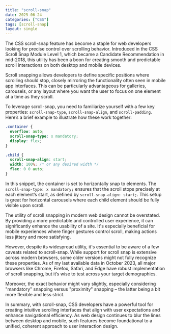 ```yaml
---
title: "scroll-snap"
date: 2025-06-24
categories: ["CSS"]
tags: [scroll-snap]
layout: single
---
```


The CSS scroll-snap feature has become a staple for web developers looking for precise control over scrolling behavior. Introduced in the CSS Scroll Snap Module Level 1, which became a Candidate Recommendation in mid-2018, this utility has been a boon for creating smooth and predictable scroll interactions on both desktop and mobile devices.

Scroll snapping allows developers to define specific positions where scrolling should stop, closely mirroring the functionality often seen in mobile app interfaces. This can be particularly advantageous for galleries, carousels, or any layout where you want the user to focus on one element at a time as they scroll.

To leverage scroll-snap, you need to familiarize yourself with a few key properties: `scroll-snap-type`, `scroll-snap-align`, and `scroll-padding`. Here’s a brief example to illustrate how these work together:

```css
.container {
  overflow: auto;
  scroll-snap-type: x mandatory;
  display: flex;
}

.child {
  scroll-snap-align: start;
  width: 100%; /* or any desired width */
  flex: 0 0 auto;
}
```

In this snippet, the container is set to horizontally snap to elements. The `scroll-snap-type: x mandatory;` ensures that the scroll stops precisely at each element’s start, as defined by `scroll-snap-align: start;`. This setup is great for horizontal carousels where each child element should be fully visible upon scroll.

The utility of scroll snapping in modern web design cannot be overstated. By providing a more predictable and controlled user experience, it can significantly enhance the usability of a site. It's especially beneficial for mobile experiences where finger gestures control scroll, making actions less jittery and more satisfying.

However, despite its widespread utility, it's essential to be aware of a few caveats related to scroll-snap. While support for scroll snap is extensive across modern browsers, some older versions might not fully recognize these properties. As of my last available data in October 2023, all major browsers like Chrome, Firefox, Safari, and Edge have robust implementation of scroll snapping, but it’s wise to test across your target demographics.

Moreover, the exact behavior might vary slightly, especially considering "mandatory" snapping versus "proximity" snapping – the latter being a bit more flexible and less strict. 

In summary, with scroll-snap, CSS developers have a powerful tool for creating intuitive scrolling interfaces that align with user expectations and enhance navigational efficiency. As web design continues to blur the lines between desktop and mobile, such features become foundational to a unified, coherent approach to user interaction design.

